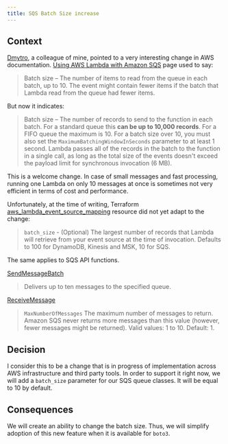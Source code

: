 ```yaml
---
title: SQS Batch Size increase
---
```


## Context

[Dmytro](https://github.com/zelds), a colleague of mine, pointed to a very interesting change in AWS documentation. [Using AWS Lambda with Amazon SQS](https://docs.aws.amazon.com/lambda/latest/dg/with-sqs.html) page used to say:

> Batch size – The number of items to read from the queue in each batch, up to 10. The event might contain fewer items if the batch that Lambda read from the queue had fewer items. 

But now it indicates:

> Batch size – The number of records to send to the function in each batch. For a standard queue this **can be up to 10,000 records**. For a FIFO queue the maximum is 10. For a batch size over 10, you must also set the `MaximumBatchingWindowInSeconds` parameter to at least 1 second.
> Lambda passes all of the records in the batch to the function in a single call, as long as the total size of the events doesn't exceed the payload limit for synchronous invocation (6 MB).

This is a welcome change. In case of small messages and fast processing, running one Lambda on only 10 messages at once is sometimes not very efficient in terms of cost and performance.

Unfortunately, at the time of writing, Terraform [aws_lambda_event_source_mapping](https://registry.terraform.io/providers/hashicorp/aws/latest/docs/resources/lambda_event_source_mapping) resource did not yet adapt to the change:

> `batch_size` - (Optional) The largest number of records that Lambda will retrieve from your event source at the time of invocation. Defaults to 100 for DynamoDB, Kinesis and MSK, 10 for SQS.

The same applies to SQS API functions.

[SendMessageBatch](https://docs.aws.amazon.com/AWSSimpleQueueService/latest/APIReference/API_SendMessageBatch.html)
> Delivers up to ten messages to the specified queue.

[ReceiveMessage](https://docs.aws.amazon.com/AWSSimpleQueueService/latest/APIReference/API_ReceiveMessage.html)
> `MaxNumberOfMessages` The maximum number of messages to return. Amazon SQS never returns more messages than this value (however, fewer messages might be returned). Valid values: 1 to 10. Default: 1.

## Decision

I consider this to be a change that is in progress of implementation across AWS infrastructure and third party tools. In order to support it right now, we will add a `batch_size` parameter for our SQS queue classes. It will be equal to 10 by default.

## Consequences

We will create an ability to change the batch size. Thus, we will simplify adoption of this new feature when it is available for `boto3`. 

